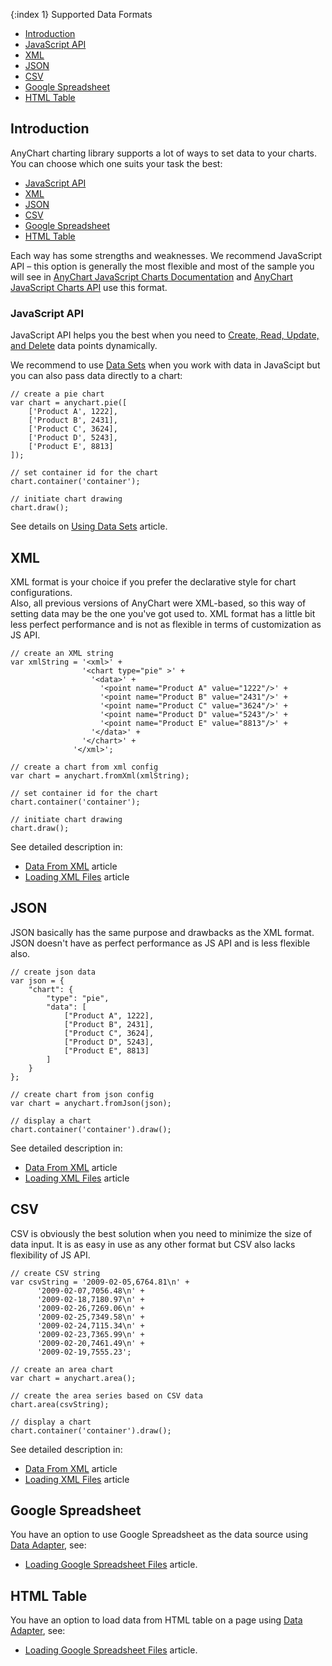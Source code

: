 {:index 1}
Supported Data Formats

* [Introduction](#introduction)
* [JavaScript API](#javascript_api)
* [XML](#xml)
* [JSON](#json)
* [CSV](#csv)
* [Google Spreadsheet](#google_spreadsheet)
* [HTML Table](#html_table)

## Introduction

AnyChart charting library supports a lot of ways to set data to your charts. You can choose which one suits your task the best:

- [JavaScript API](#javascript_api)
- [XML](#xml)
- [JSON](#json)
- [CSV](#csv)
- [Google Spreadsheet](#google_spreadsheet)
- [HTML Table](#html_table)

Each way has some strengths and weaknesses. We recommend JavaScript API – this option is generally the most flexible and most of the sample you will see in [AnyChart JavaScript Charts Documentation](https://docs.anychart.com/) and [AnyChart JavaScript Charts API](https://api.anychart.com/) use this format.

### JavaScript API

JavaScript API helps you the best when you need to [Create, Read, Update, and Delete](/.Data_Manipulation) data points dynamically. 

We recommend to use [Data Sets](./Using_Data_Sets) when you work with data in JavaScipt but you can also pass data directly to a chart:

```
// create a pie chart
var chart = anychart.pie([
    ['Product A', 1222],
    ['Product B', 2431],
    ['Product C', 3624],
    ['Product D', 5243],
    ['Product E', 8813]
]);

// set container id for the chart
chart.container('container');

// initiate chart drawing
chart.draw();
```

See details on [Using Data Sets](./Using_Data_Sets) article.

## XML

XML format is your choice if you prefer the declarative style for chart configurations.  
Also, all previous versions of AnyChart were XML-based, so this way of setting data may be the one you've got used to. XML format has a little bit less perfect performance and is not as flexible in terms of customization as JS API.

```
// create an XML string
var xmlString = '<xml>' +
                '<chart type="pie" >' +
                  '<data>' +
                    '<point name="Product A" value="1222"/>' +
                    '<point name="Product B" value="2431"/>' +
                    '<point name="Product C" value="3624"/>' +
                    '<point name="Product D" value="5243"/>' +
                    '<point name="Product E" value="8813"/>' +
                  '</data>' +
                '</chart>' +
              '</xml>';
              
// create a chart from xml config              
var chart = anychart.fromXml(xmlString);

// set container id for the chart
chart.container('container');

// initiate chart drawing
chart.draw();
```

See detailed description in:
- [Data From XML](./Data_From_XML) article
- [Loading XML Files](./Data_Adapter/Loading_XML_File) article

## JSON

JSON basically has the same purpose and drawbacks as the XML format. JSON doesn't have as 
perfect performance as JS API and is less flexible also.

```
// create json data
var json = {
    "chart": {
        "type": "pie",
        "data": [
            ["Product A", 1222],
            ["Product B", 2431],
            ["Product C", 3624],
            ["Product D", 5243],
            ["Product E", 8813]
        ]
    }
};

// create chart from json config              
var chart = anychart.fromJson(json);

// display a chart
chart.container('container').draw();
```

See detailed description in:
- [Data From XML](./Data_From_JSON) article
- [Loading XML Files](./Data_Adapter/Loading_JSON_File) article

## CSV  

CSV is obviously the best solution when you need to minimize the size of data input. It is as easy in use as any other format but CSV also lacks flexibility of JS API.

```
// create CSV string
var csvString = '2009-02-05,6764.81\n' +
      '2009-02-07,7056.48\n' +
      '2009-02-18,7180.97\n' +
      '2009-02-26,7269.06\n' +
      '2009-02-25,7349.58\n' +
      '2009-02-24,7115.34\n' +
      '2009-02-23,7365.99\n' +
      '2009-02-20,7461.49\n' +
      '2009-02-19,7555.23';
      
// create an area chart      
var chart = anychart.area();

// create the area series based on CSV data
chart.area(csvString);

// display a chart
chart.container('container').draw();
```

See detailed description in:
- [Data From XML](./Data_From_CSV) article
- [Loading XML Files](./Data_Adapter/Loading_CSV_File) article

## Google Spreadsheet

You have an option to use Google Spreadsheet as the data source using [Data Adapter](./Data_Adapter/Overview), see:
- [Loading Google Spreadsheet Files](./Data_Adapter/Loading_Google_Spreadsheet) article.

## HTML Table

You have an option to load data from HTML table on a page using [Data Adapter](./Data_Adapter/Overview), see:
- [Loading Google Spreadsheet Files](./Data_Adapter/Parsing_HTML_Table) article.

